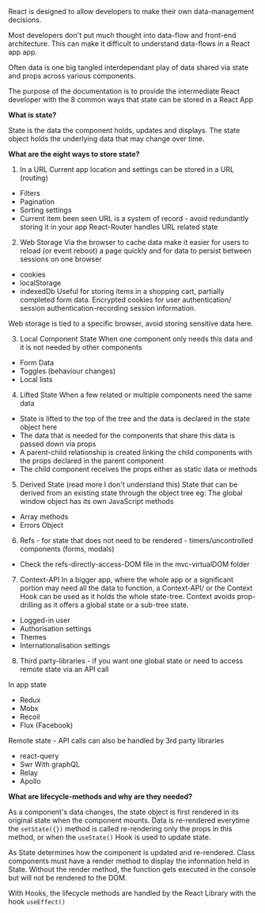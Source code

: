 React is designed to allow developers to make their own data-management decisions. 

Most developers don't put much thought into data-flow and front-end architecture. This can make it difficult to understand data-flows in a React app app. 

Often data is one big tangled interdependant play of data shared via state and props across various components.

The purpose of the documentation is to provide the intermediate React developer with the 8 common ways that state can be stored in a React App

__What is state?__

State is the data the component holds, updates and displays. The state object holds the underlying data that may change over time.

__What are the eight ways to store state?__

1. In a URL
Current app location and settings can be stored in a URL (routing)
- Filters
- Pagination
- Sorting settings
- Current item been seen
URL is a system of record - avoid redundantly storing it in your app
React-Router handles URL related state

2. Web Storage
Via the browser to cache data make it easier for users to reload (or event reboot) a page quickly and for data to persist between sessions on one browser
- cookies
- localStorage 
- indexedDb
Useful for storing items in a shopping cart, partially completed form data. Encrypted cookies for user authentication/ session authentication-recording session information.

Web storage is tied to a specific browser, avoid storing sensitive data here.

3. Local Component State
When one component only needs this data and it is not needed by other components
- Form Data
- Toggles (behaviour changes)
- Local lists

4. Lifted State
When a few related or multiple components need the same data
- State is lifted to the top of the tree and the data is declared in the state object here
- The data that is needed for the components that share this data is passed down via props
- A parent-child relationship is created linking the child components with the props declared in the parent component
- The child component receives the props either as static data or methods

5. Derived State (read more I don't understand this)
State that can be derived from an existing state through the object tree eg: The global window object has its own JavaScript methods
- Array methods
- Errors Object

6. Refs - for state that does not need to be rendered - timers/uncontrolled components (forms, modals) 

- Check the refs-directly-access-DOM file in the mvc-virtualDOM folder

7. Context-API
In a bigger app, where the whole app  or a significant portion may need all the data to function, a Context-API/ or the Context Hook can be used as it holds the whole state-tree. Context avoids prop-drilling as it offers a global state or a sub-tree state.

- Logged-in user
- Authorisation settings
- Themes
- Internationalisation settings

8. Third party-libraries - if you want one global state or need to access remote state via an API call

In app state
- Redux
- Mobx
- Recoil
- Flux (Facebook)

Remote state - API calls can also be handled by 3rd party libraries
- react-query
- Swr
With graphQL
- Relay
- Apollo

__What are lifecycle-methods and why are they needed?__

As a component's data changes, the state object is first rendered in its original state when the component mounts. Data is re-rendered everytime the ```setState({})``` method is called re-rendering only the props in this method, or when the ```useState()``` Hook is used to update state.

As State determines how the component is updated and re-rendered. Class components must have a render method to display the information held in State. Without the render method, the function gets executed in the console but will not be rendered to the DOM.

With Hooks, the lifecycle methods are handled by the React Library with the hook ```useEffect()```

